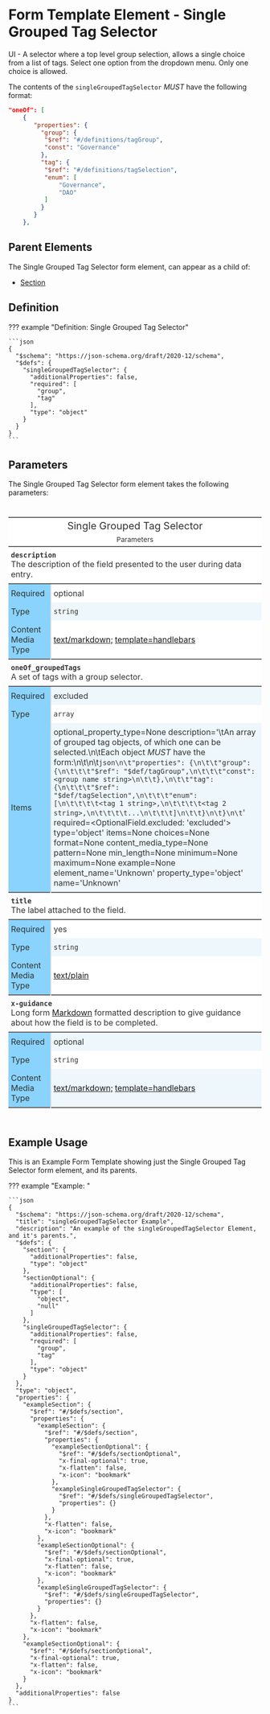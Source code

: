 # Form Template Element - Single Grouped Tag Selector

UI - A selector where a top level group selection, allows a single choice from a list of tags.
Select one option from the dropdown menu.
Only one choice is allowed.

The contents of the `singleGroupedTagSelector` *MUST* have the following format:

```json
"oneOf": [
    {
       "properties": {
         "group": {
          "$ref": "#/definitions/tagGroup",
          "const": "Governance"
         },
         "tag": {
          "$ref": "#/definitions/tagSelection",
          "enum": [
              "Governance",
              "DAO"
          ]
         }
       }
    },
```

## Parent Elements

The Single Grouped Tag Selector form element, can appear as a child of:

* [Section](section.md)

## Definition

<!-- markdownlint-disable MD013 MD046 max-one-sentence-per-line -->
??? example "Definition: Single Grouped Tag Selector"

    ```json
    {
      "$schema": "https://json-schema.org/draft/2020-12/schema",
      "$defs": {
        "singleGroupedTagSelector": {
          "additionalProperties": false,
          "required": [
            "group",
            "tag"
          ],
          "type": "object"
        }
      }
    }
    ```
<!-- markdownlint-enable MD013 MD046 max-one-sentence-per-line -->

## Parameters

The Single Grouped Tag Selector form element takes the following parameters:

<!---HTML START-->
<!-- markdownlint-disable -->
<div id="element_Single_Grouped_Tag_Selector_parameters" style="padding-left:0px;padding-right:0px;padding-top:10px;padding-bottom:10px;overflow-x:auto;overflow-y:auto;width:100%;height:auto;">
<style>
#element_Single_Grouped_Tag_Selector_parameters table {
          font-family: -apple-system, BlinkMacSystemFont, 'Segoe UI', Roboto, Oxygen, Ubuntu, Cantarell, 'Helvetica Neue', 'Fira Sans', 'Droid Sans', Arial, sans-serif;
          -webkit-font-smoothing: antialiased;
          -moz-osx-font-smoothing: grayscale;
        }

#element_Single_Grouped_Tag_Selector_parameters thead, tbody, tfoot, tr, td, th { border-style: none; }
 tr { background-color: transparent; }
#element_Single_Grouped_Tag_Selector_parameters p { margin: 0; padding: 0; }
 #element_Single_Grouped_Tag_Selector_parameters .gt_table { display: table; border-collapse: collapse; line-height: normal; margin-left: auto; margin-right: auto; color: #333333; font-size: 16px; font-weight: normal; font-style: normal; background-color: #FFFFFF; width: 100%; border-top-style: solid; border-top-width: 2px; border-top-color: #5F5F5F; border-right-style: none; border-right-width: 2px; border-right-color: #D3D3D3; border-bottom-style: solid; border-bottom-width: 2px; border-bottom-color: #5F5F5F; border-left-style: none; border-left-width: 2px; border-left-color: #D3D3D3; }
 #element_Single_Grouped_Tag_Selector_parameters .gt_caption { padding-top: 4px; padding-bottom: 4px; }
 #element_Single_Grouped_Tag_Selector_parameters .gt_title { color: #333333; font-size: 125%; font-weight: initial; padding-top: 4px; padding-bottom: 4px; padding-left: 5px; padding-right: 5px; border-bottom-color: #FFFFFF; border-bottom-width: 0; }
 #element_Single_Grouped_Tag_Selector_parameters .gt_subtitle { color: #333333; font-size: 85%; font-weight: initial; padding-top: 3px; padding-bottom: 5px; padding-left: 5px; padding-right: 5px; border-top-color: #FFFFFF; border-top-width: 0; }
 #element_Single_Grouped_Tag_Selector_parameters .gt_heading { background-color: #FFFFFF; text-align: center; border-bottom-color: #FFFFFF; border-left-style: none; border-left-width: 1px; border-left-color: #D3D3D3; border-right-style: none; border-right-width: 1px; border-right-color: #D3D3D3; }
 #element_Single_Grouped_Tag_Selector_parameters .gt_bottom_border { border-bottom-style: solid; border-bottom-width: 2px; border-bottom-color: #5F5F5F; }
 #element_Single_Grouped_Tag_Selector_parameters .gt_col_headings { border-top-style: solid; border-top-width: 2px; border-top-color: #5F5F5F; border-bottom-style: solid; border-bottom-width: 2px; border-bottom-color: #5F5F5F; border-left-style: none; border-left-width: 1px; border-left-color: #D3D3D3; border-right-style: none; border-right-width: 1px; border-right-color: #D3D3D3; }
 #element_Single_Grouped_Tag_Selector_parameters .gt_col_heading { color: #FFFFFF; background-color: #0076BA; font-size: 100%; font-weight: normal; text-transform: inherit; border-left-style: none; border-left-width: 1px; border-left-color: #D3D3D3; border-right-style: none; border-right-width: 1px; border-right-color: #D3D3D3; vertical-align: bottom; padding-top: 5px; padding-bottom: 5px; padding-left: 5px; padding-right: 5px; overflow-x: hidden; }
 #element_Single_Grouped_Tag_Selector_parameters .gt_column_spanner_outer { color: #FFFFFF; background-color: #0076BA; font-size: 100%; font-weight: normal; text-transform: inherit; padding-top: 0; padding-bottom: 0; padding-left: 4px; padding-right: 4px; }
 #element_Single_Grouped_Tag_Selector_parameters .gt_column_spanner_outer:first-child { padding-left: 0; }
 #element_Single_Grouped_Tag_Selector_parameters .gt_column_spanner_outer:last-child { padding-right: 0; }
 #element_Single_Grouped_Tag_Selector_parameters .gt_column_spanner { border-bottom-style: solid; border-bottom-width: 2px; border-bottom-color: #5F5F5F; vertical-align: bottom; padding-top: 5px; padding-bottom: 5px; overflow-x: hidden; display: inline-block; width: 100%; }
 #element_Single_Grouped_Tag_Selector_parameters .gt_spanner_row { border-bottom-style: hidden; }
 #element_Single_Grouped_Tag_Selector_parameters .gt_group_heading { padding-top: 8px; padding-bottom: 8px; padding-left: 5px; padding-right: 5px; color: #333333; background-color: #FFFFFF; font-size: 100%; font-weight: initial; text-transform: inherit; border-top-style: solid; border-top-width: 2px; border-top-color: #5F5F5F; border-bottom-style: solid; border-bottom-width: 2px; border-bottom-color: #5F5F5F; border-left-style: none; border-left-width: 1px; border-left-color: #D3D3D3; border-right-style: none; border-right-width: 1px; border-right-color: #D3D3D3; vertical-align: middle; text-align: left; }
 #element_Single_Grouped_Tag_Selector_parameters .gt_empty_group_heading { padding: 0.5px; color: #333333; background-color: #FFFFFF; font-size: 100%; font-weight: initial; border-top-style: solid; border-top-width: 2px; border-top-color: #5F5F5F; border-bottom-style: solid; border-bottom-width: 2px; border-bottom-color: #5F5F5F; vertical-align: middle; }
 #element_Single_Grouped_Tag_Selector_parameters .gt_from_md> :first-child { margin-top: 0; }
 #element_Single_Grouped_Tag_Selector_parameters .gt_from_md> :last-child { margin-bottom: 0; }
 #element_Single_Grouped_Tag_Selector_parameters .gt_row { padding-top: 8px; padding-bottom: 8px; padding-left: 5px; padding-right: 5px; margin: 10px; border-top-style: none; border-top-width: 1px; border-top-color: #D5D5D5; border-left-style: none; border-left-width: 1px; border-left-color: #D5D5D5; border-right-style: none; border-right-width: 1px; border-right-color: #D5D5D5; vertical-align: middle; overflow-x: hidden; }
 #element_Single_Grouped_Tag_Selector_parameters .gt_stub { color: #333333; background-color: #89D3FE; font-size: 100%; font-weight: initial; text-transform: inherit; border-right-style: solid; border-right-width: 2px; border-right-color: #D5D5D5; padding-left: 5px; padding-right: 5px; }
 #element_Single_Grouped_Tag_Selector_parameters .gt_stub_row_group { color: #333333; background-color: #FFFFFF; font-size: 100%; font-weight: initial; text-transform: inherit; border-right-style: solid; border-right-width: 2px; border-right-color: #D3D3D3; padding-left: 5px; padding-right: 5px; vertical-align: top; }
 #element_Single_Grouped_Tag_Selector_parameters .gt_row_group_first td { border-top-width: 2px; }
 #element_Single_Grouped_Tag_Selector_parameters .gt_row_group_first th { border-top-width: 2px; }
 #element_Single_Grouped_Tag_Selector_parameters .gt_striped { background-color: #EDF7FC; }
 #element_Single_Grouped_Tag_Selector_parameters .gt_table_body { border-top-style: solid; border-top-width: 2px; border-top-color: #5F5F5F; border-bottom-style: solid; border-bottom-width: 2px; border-bottom-color: #5F5F5F; }
 #element_Single_Grouped_Tag_Selector_parameters .gt_sourcenotes { color: #333333; background-color: #FFFFFF; border-bottom-style: none; border-bottom-width: 2px; border-bottom-color: #D3D3D3; border-left-style: none; border-left-width: 2px; border-left-color: #D3D3D3; border-right-style: none; border-right-width: 2px; border-right-color: #D3D3D3; }
 #element_Single_Grouped_Tag_Selector_parameters .gt_sourcenote { font-size: 90%; padding-top: 4px; padding-bottom: 4px; padding-left: 5px; padding-right: 5px; text-align: left; }
 #element_Single_Grouped_Tag_Selector_parameters .gt_left { text-align: left; }
 #element_Single_Grouped_Tag_Selector_parameters .gt_center { text-align: center; }
 #element_Single_Grouped_Tag_Selector_parameters .gt_right { text-align: right; font-variant-numeric: tabular-nums; }
 #element_Single_Grouped_Tag_Selector_parameters .gt_font_normal { font-weight: normal; }
 #element_Single_Grouped_Tag_Selector_parameters .gt_font_bold { font-weight: bold; }
 #element_Single_Grouped_Tag_Selector_parameters .gt_font_italic { font-style: italic; }
 #element_Single_Grouped_Tag_Selector_parameters .gt_super { font-size: 65%; }
 #element_Single_Grouped_Tag_Selector_parameters .gt_footnote_marks { font-size: 75%; vertical-align: 0.4em; position: initial; }
 #element_Single_Grouped_Tag_Selector_parameters .gt_asterisk { font-size: 100%; vertical-align: 0; }

</style>
<table style="table-layout: fixed;; width: 100%" class="gt_table" data-quarto-disable-processing="false" data-quarto-bootstrap="false">
<colgroup>
  <col style="width:10%;"/>
  <col style="width:50%;"/>
</colgroup>

<thead>

  <tr class="gt_heading">
    <td colspan="2" class="gt_heading gt_title gt_font_normal">Single Grouped Tag Selector</td>
  </tr>
  <tr class="gt_heading">
    <td colspan="2" class="gt_heading gt_subtitle gt_font_normal gt_bottom_border">

Parameters

</td>
  </tr>

</thead>
<tbody class="gt_table_body">
  <tr class="gt_group_heading_row">
    <th class="gt_group_heading" colspan="2"><strong><code>description</code></strong><br>The description of the field presented to the user during data entry.</th>
  </tr>
  <tr>
    <th class="gt_row gt_left gt_stub">Required</th>
    <td class="gt_row gt_left">optional</td>
  </tr>
  <tr>
    <th class="gt_row gt_left gt_stub">Type</th>
    <td class="gt_row gt_left gt_striped"><code>string</code></td>
  </tr>
  <tr>
    <th class="gt_row gt_left gt_stub">Content Media Type</th>
    <td class="gt_row gt_left"><a href="https://spec.commonmark.org/0.31.2/">text/markdown;</a> <a href="https://handlebarsjs.com/">template=handlebars</a></td>
  </tr>
  <tr class="gt_group_heading_row">
    <th class="gt_group_heading" colspan="2"><strong><code>oneOf_groupedTags</code></strong><br>A set of tags with a group selector.</th>
  </tr>
  <tr>
    <th class="gt_row gt_left gt_stub">Required</th>
    <td class="gt_row gt_left gt_striped">excluded</td>
  </tr>
  <tr>
    <th class="gt_row gt_left gt_stub">Type</th>
    <td class="gt_row gt_left"><code>array</code></td>
  </tr>
  <tr>
    <th class="gt_row gt_left gt_stub">Items</th>
    <td class="gt_row gt_left gt_striped">optional_property_type=None description='\tAn array of grouped tag objects, of which one can be selected.\n\tEach object <em>MUST</em> have the form:\n\t\n\t<code>json\n\t&quot;properties&quot;: {\n\t\t&quot;group&quot;: {\n\t\t\t&quot;$ref&quot;: &quot;$def/tagGroup&quot;,\n\t\t\t&quot;const&quot;: &lt;group name string&gt;\n\t\t},\n\t\t&quot;tag&quot;: {\n\t\t\t&quot;$ref&quot;: &quot;$def/tagSelection&quot;,\n\t\t\t&quot;enum&quot;: [\n\t\t\t\t&lt;tag 1 string&gt;,\n\t\t\t\t&lt;tag 2 string&gt;,\n\t\t\t\t...\n\t\t\t]\n\t\t}\n\t}\n\t</code>' required=&lt;OptionalField.excluded: 'excluded'&gt; type='object' items=None choices=None format=None content_media_type=None pattern=None min_length=None minimum=None maximum=None example=None element_name='Unknown' property_type='object' name='Unknown'</td>
  </tr>
  <tr class="gt_group_heading_row">
    <th class="gt_group_heading" colspan="2"><strong><code>title</code></strong><br>The label attached to the field.</th>
  </tr>
  <tr>
    <th class="gt_row gt_left gt_stub">Required</th>
    <td class="gt_row gt_left">yes</td>
  </tr>
  <tr>
    <th class="gt_row gt_left gt_stub">Type</th>
    <td class="gt_row gt_left gt_striped"><code>string</code></td>
  </tr>
  <tr>
    <th class="gt_row gt_left gt_stub">Content Media Type</th>
    <td class="gt_row gt_left"><a href="https://www.rfc-editor.org/rfc/rfc2046.html">text/plain</a></td>
  </tr>
  <tr class="gt_group_heading_row">
    <th class="gt_group_heading" colspan="2"><strong><code>x-guidance</code></strong><br>Long form <a href="https://spec.commonmark.org/0.31.2/">Markdown</a> formatted description to give guidance about how the field is to be completed.</th>
  </tr>
  <tr>
    <th class="gt_row gt_left gt_stub">Required</th>
    <td class="gt_row gt_left gt_striped">optional</td>
  </tr>
  <tr>
    <th class="gt_row gt_left gt_stub">Type</th>
    <td class="gt_row gt_left"><code>string</code></td>
  </tr>
  <tr>
    <th class="gt_row gt_left gt_stub">Content Media Type</th>
    <td class="gt_row gt_left gt_striped"><a href="https://spec.commonmark.org/0.31.2/">text/markdown;</a> <a href="https://handlebarsjs.com/">template=handlebars</a></td>
  </tr>
</tbody>


</table>

</div>


<!-- markdownlint-enable -->
<!---HTML END-->

## Example Usage

This is an Example Form Template showing just the Single Grouped Tag Selector form element, and its parents.

<!-- markdownlint-disable MD013 MD046 max-one-sentence-per-line -->
??? example "Example: "

    ```json
    {
      "$schema": "https://json-schema.org/draft/2020-12/schema",
      "title": "singleGroupedTagSelector Example",
      "description": "An example of the singleGroupedTagSelector Element, and it's parents.",
      "$defs": {
        "section": {
          "additionalProperties": false,
          "type": "object"
        },
        "sectionOptional": {
          "additionalProperties": false,
          "type": [
            "object",
            "null"
          ]
        },
        "singleGroupedTagSelector": {
          "additionalProperties": false,
          "required": [
            "group",
            "tag"
          ],
          "type": "object"
        }
      },
      "type": "object",
      "properties": {
        "exampleSection": {
          "$ref": "#/$defs/section",
          "properties": {
            "exampleSection": {
              "$ref": "#/$defs/section",
              "properties": {
                "exampleSectionOptional": {
                  "$ref": "#/$defs/sectionOptional",
                  "x-final-optional": true,
                  "x-flatten": false,
                  "x-icon": "bookmark"
                },
                "exampleSingleGroupedTagSelector": {
                  "$ref": "#/$defs/singleGroupedTagSelector",
                  "properties": {}
                }
              },
              "x-flatten": false,
              "x-icon": "bookmark"
            },
            "exampleSectionOptional": {
              "$ref": "#/$defs/sectionOptional",
              "x-final-optional": true,
              "x-flatten": false,
              "x-icon": "bookmark"
            },
            "exampleSingleGroupedTagSelector": {
              "$ref": "#/$defs/singleGroupedTagSelector",
              "properties": {}
            }
          },
          "x-flatten": false,
          "x-icon": "bookmark"
        },
        "exampleSectionOptional": {
          "$ref": "#/$defs/sectionOptional",
          "x-final-optional": true,
          "x-flatten": false,
          "x-icon": "bookmark"
        }
      },
      "additionalProperties": false
    }
    ```
<!-- markdownlint-enable MD013 MD046 max-one-sentence-per-line -->
